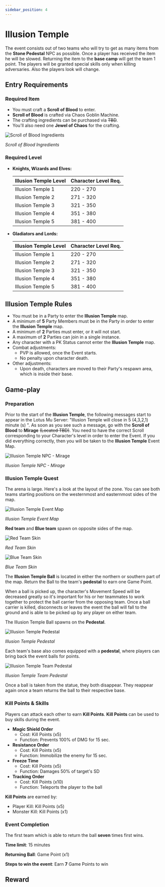 ```yaml
---
sidebar_position: 4
---
```


# Illusion Temple

The event consists out of two teams who will try to get as many items from the **Stone Pedestal** NPC as possible. Once a player has received the item he will be slowed. Returning the item to the **base camp** will get the team 1 point. The players will be granted special skills only when killing adversaries. Also the players look will change.

## Entry Requirements

### Required Item

- You must craft a **Scroll of Blood** to enter.
- **Scroll of Blood** is crafted via Chaos Goblin Machine.
- The crafting ingredients can be purchased via ~~TBD~~.
- You'll also need one **Jewel of Chaos** for the crafting.

![Scroll of Blood Ingredients](/img/events/it/it-ingedients.jpg)

_Scroll of Blood Ingredients_

### Required Level

- **Knights, Wizards and Elves:**

  | Illusion Temple Level | Character Level Req. |
  | --------------------- | -------------------- |
  | Illusion Temple 1     | 220 - 270            |
  | Illusion Temple 2     | 271 - 320            |
  | Illusion Temple 3     | 321 - 350            |
  | Illusion Temple 4     | 351 - 380            |
  | Illusion Temple 5     | 381 - 400            |

- **Gladiators and Lords:**

  | Illusion Temple Level | Character Level Req. |
  | --------------------- | -------------------- |
  | Illusion Temple 1     | 220 - 270            |
  | Illusion Temple 2     | 271 - 320            |
  | Illusion Temple 3     | 321 - 350            |
  | Illusion Temple 4     | 351 - 380            |
  | Illusion Temple 5     | 381 - 400            |

## Illusion Temple Rules

- You must be in a Party to enter the **Illusion Temple** map.
- A minimum of **5** Party Members must be in the Party in order to enter the **Illusion Temple** map.
- A minimum of **2** Parties must enter, or it will not start.
- A maximum of **2** Parties can join in a single instance.
- Any character with a PK Status cannot enter the **Illusion Temple** map.
- Combat adjustments:
  - PVP is allowed, once the Event starts.
  - No penalty upon character death.
- Other adjustments:
  - Upon death, characters are moved to their Party's respawn area, which is inside their base.

## Game-play

### Preparation

Prior to the start of the **Illusion Temple**, the following messages start to appear in the Lotus Mu Server: "Illusion Temple will close in 5 (4,3,2,1) minute (s) ". As soon as you see such a message, go with the **Scroll of Blood** to **Mirage** ~~(Located TBD)~~. You need to have the correct Scroll corresponding to your Character's level in order to enter the Event. If you did everything correctly, then you will be taken to the **Illusion Temple** Event Map.

![Illusion Temple NPC - Mirage](/img/events/it/it-npc.jpg)

_Illusion Temple NPC - Mirage_

### Illusion Temple Quest

The arena is large. Here's a look at the layout of the zone.
You can see both teams starting positions on the westernmost and easternmost sides of the map.

![Illusion Temple Event Map](/img/events/it/it-map.jpg)

_Illusion Temple Event Map_

**Red team** and **Blue team** spawn on opposite sides of the map.

![Red Team Skin](/img/events/it/it_team_red.jpg)

_Red Team Skin_

![Blue Team Skin](/img/events/it/it_team_blue.jpg)

_Blue Team Skin_

The **Illusion Temple Ball** is located in either the northern or southern part of the map. Return the Ball to the team's **pedestal** to earn one Game Point.

When a ball is picked up, the character's Movement Speed will be decreased greatly so it's important for his or her teammates to work together to protect the ball carrier from the opposing team. Once a ball carrier is killed, disconnects or leaves the event the ball will fall to the ground and is able to be picked up by any player on either team.

The Illusion Temple Ball spawns on the **Pedestal**.

![Illusion Temple Pedestal](/img/events/it/it-pedestal.jpg)

_Illusion Temple Pedestal_

Each team's base also comes equipped with a **pedestal**, where players can bring back the event balls for points.

![Illusion Temple Team Pedestal](/img/events/it/it-team-pedestal.jpg)

_Illusion Temple Team Pedestal_

Once a ball is taken from the statue, they both disappear. They reappear again once a team returns the ball to their respective base.

### Kill Points & Skills

Players can attack each other to earn **Kill Points**.
**Kill Points** can be used to buy skills during the event.

- **Magic Shield Order**
  - Cost: Kill Points (x5)
  - Function: Prevents 100% of DMG for 15 sec.
- **Resistance Order**
  - Cost: Kill Points (x5)
  - Function: Immobilize the enemy for 15 sec.
- **Freeze Time**
  - Cost: Kill Points (x5)
  - Function: Damages 50% of target's SD
- **Tracking Order**
  - Cost: Kill Points (x10)
  - Function: Teleports the player to the ball

**Kill Points** are earned by:

- Player Kill: Kill Points (x5)
- Monster Kill: Kill Points (x1)

### Event Completion

The first team which is able to return the ball **seven** times first wins.

**Time limit**: 15 minutes

**Returning Ball**: Game Point (x1)

**Steps to win the event**: Earn **7** Game Points to win

## Reward
